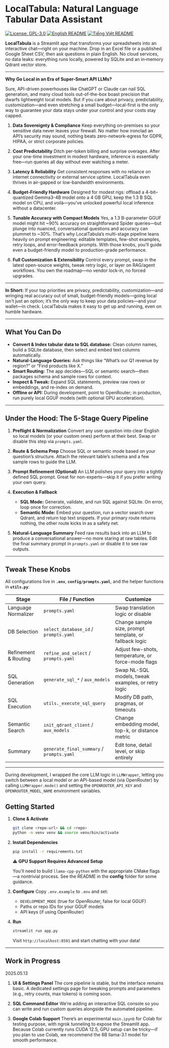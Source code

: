 # LocalTabula: Natural Language Tabular Data Assistant

 
[![License: GPL-3.0](https://img.shields.io/badge/license-GPLv3-yellow.svg)](https://www.gnu.org/licenses/gpl-3.0.en.html)
[![English README](https://img.shields.io/badge/README-English-blue)](README.md)
[![Tiếng Việt README](https://img.shields.io/badge/README-vi-red)](README.vi.md)


**LocalTabula** is a Streamlit app that transforms your spreadsheets into an interactive chat—right on your machine. Drop in an Excel file or a published Google Sheet CSV, then ask questions in plain English. No cloud services, no data leaks: everything runs locally, powered by SQLite and an in‑memory Qdrant vector store.

---

**Why Go Local in an Era of Super-Smart API LLMs?**

Sure, API-driven powerhouses like ChatGPT or Claude can nail SQL generation, and many cloud tools out-of-the-box boast precision that dwarfs lightweight local models. But if you care about privacy, predictability, customization—and even stretching a small budget—local-first is the only way to guarantee your data stays under your control and your costs stay capped.

1. **Data Sovereignty & Compliance**
   Keep everything on-premises so your sensitive data never leaves your firewall. No matter how ironclad an API’s security may sound, nothing beats zero-network-egress for GDPR, HIPAA, or strict corporate policies.

2. **Cost Predictability**
   Ditch per-token billing and surprise overages. After your one-time investment in modest hardware, inference is essentially free—run queries all day without ever watching a meter.

3. **Latency & Reliability**
   Get consistent responses with no reliance on internet connectivity or external service uptime. LocalTabula even thrives in air-gapped or low-bandwidth environments.

4. **Budget-Friendly Hardware**
   Designed for modest rigs: offload a 4-bit–quantized Gemma3-4B model onto a 4 GB GPU, keep the 1.3 B SQL model on CPU, and voilà—you’ve unlocked powerful local inference without a datacenter.

5. **Tunable Accuracy with Compact Models**
   Yes, a 1.3 B-parameter GGUF model might hit \~90% accuracy on straightforward Spider queries—but plunge into nuanced, conversational questions and accuracy can plummet to \~30%. That’s why LocalTabula’s multi-stage pipeline leans heavily on prompt engineering: editable templates, few-shot examples, retry loops, and error-feedback prompts. With those knobs, you’ll guide even a budget-friendly model to production-grade performance.

6. **Full Customization & Extensibility**
   Control every prompt, swap in the latest open-source weights, tweak retry logic, or layer on RAG/agent workflows. You own the roadmap—no vendor lock-in, no forced upgrades.

---

**In Short:** If your top priorities are privacy, predictability, customization—and wringing real accuracy out of small, budget-friendly models—going local isn’t just an option; it’s the only way to keep your data policies—and your wallet—in check. LocalTabula makes it easy to get up and running, even on humble hardware.



---

## What You Can Do

* **Convert & Index tabular data to SQL database:** Clean column names, build a SQLite database, then select and embed text columns automatically.
* **Natural-Language Queries:** Ask things like “What’s our Q1 revenue by region?” or “Find products like X.”
* **Smart Routing:** The app decides—SQL or semantic search—then packages schema and sample rows for context.
* **Inspect & Tweak:** Expand SQL statements, preview raw rows or embeddings, and re-index on demand.
* **Offline or API:** During development, point to OpenRouter; in production, run purely local GGUF models (with optional GPU acceleration).

---

## Under the Hood: The 5-Stage Query Pipeline

1. **Preflight & Normalization**
   Convert any user question into clear English so local models (or your custom ones) perform at their best. Swap or disable this step via `prompts.yaml`.

2. **Route & Schema Prep**
   Choose SQL or semantic mode based on your question’s structure. Attach the relevant table’s schema and a few sample rows to guide the LLM.

3. **Prompt Refinement (Optional)**
   An LLM polishes your query into a tightly defined SQL prompt. Great for non-experts—skip it if you prefer writing your own query.

4. **Execution & Fallback**

   * **SQL Mode:** Generate, validate, and run SQL against SQLite. On error, loop once for correction.
   * **Semantic Mode:** Embed your question, run a vector search over Qdrant, and return top text snippets.
     If your primary route returns nothing, the other route kicks in as a safety net.

5. **Natural-Language Summary**
   Feed raw results back into an LLM to produce a conversational answer—no more staring at raw tables. Edit the final summary prompt in `prompts.yaml` or disable it to see raw outputs.

---

## Tweak These Knobs

All configurations live in **`.env`**, **`config/prompts.yaml`**, and the helper functions in **`utils.py`**:

| Stage                | File / Function                           | Customize                                              |
| -------------------- | ----------------------------------------- | ------------------------------------------------------ |
| Language Normalizer  | `prompts.yaml`                            | Swap translation logic or disable                      |
| DB Selection         | `select_database_id` / `prompts.yaml`     | Change sample size, prompt template, or fallback logic |
| Refinement & Routing | `refine_and_select` / `prompts.yaml`      | Adjust few-shots, temperature, or force-mode flags     |
| SQL Generation       | `generate_sql_*` / `aux_models`           | Swap NL-SQL models, tweak examples, or retry logic       |
| SQL Execution        | `utils._execute_sql_query`                | Modify DB path, pragmas, or timeouts                   |
| Semantic Search      | `init_qdrant_client` / `aux_models`       | Change embedding model, top-k, or distance metric      |
| Summary              | `generate_final_summary` / `prompts.yaml` | Edit tone, detail level, or skip entirely              |

---
During development, I wrapped the core LLM logic in `LLMWrapper`, letting you switch between a local model or an API-based model (via OpenRouter) by calling `LLMWrapper.mode()` and setting the `OPENROUTER_API_KEY` and `OPENROUTER_MODEL_NAME` environment variables.



## Getting Started

1. **Clone & Activate**

   ```bash
   git clone <repo-url> && cd <repo>
   python -m venv venv && source venv/bin/activate
   ```

2. **Install Dependencies**

   ```bash
   pip install -r requirements.txt
   ```

   ⚠️ **GPU Support Requires Advanced Setup**


    You’ll need to build `llama-cpp-python` with the appropriate CMake flags—a nontrivial process. See the README in the **config** folder for some guidance.


3. **Configure**
   Copy `.env.example` to `.env` and set:

   * `DEVELOPMENT_MODE` (true for OpenRouter, false for local GGUF)
   * Paths or repo IDs for your GGUF models
   * API keys (if using OpenRouter)

4. **Run**

   ```bash
   streamlit run app.py
   ```

   Visit `http://localhost:8501` and start chatting with your data!

---



## **Work in Progress**
2025.05.13

1. **UI & Settings Panel**
   The core pipeline is stable, but the interface remains basic. A dedicated settings page for tweaking prompts and parameters (e.g., retry counts, max tokens) is coming soon.

2. **SQL Command Editor**
   We’re adding an interactive SQL console so you can write and run custom queries alongside the automated pipeline.

3. **Google Colab Support**
   There’s an experimental `main.ipynb` for Colab for testing purpose, with ngrok tunneling to expose the Streamlit app. Because Colab currently runs CUDA 12.5, GPU setup can be tricky—if you plan to use Colab, we recommend the 8B llama-3.1 model for smooth performance.

